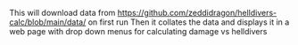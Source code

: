 This will download data from https://github.com/zeddidragon/helldivers-calc/blob/main/data/ on first run
Then it collates the data and displays it in a web page with drop down menus for calculating damage vs helldivers